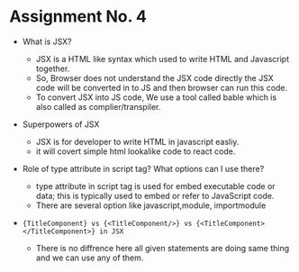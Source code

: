 # Assignment No. 4
-  What is JSX?
    - JSX is a HTML like syntax which used to write HTML and Javascript together.
    - So, Browser does not understand the JSX code directly the JSX code will be converted in to JS and then browser can run this code.
    - To convert JSX into JS code, We use a tool called bable which is also called as complier/transpiler.


- Superpowers of JSX
    - JSX is for developer to write HTML in javascript easliy.
    - it will covert simple html lookalike code to react code.

- Role of type attribute in script tag? What options can I use there?
    - type attribute in script tag is used for embed executable code or data; this is typically used to embed or refer to JavaScript code.
    - There are several option like javascript,module, importmodule

- ```{TitleComponent} vs {<TitleComponent/>} vs {<TitleComponent></TitleComponent>} in JSX```
    - There is no diffrence here all given statements are doing same thing and we can use any of them.

    